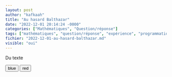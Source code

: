 ```yaml
---
layout: post
author: "kafkaah"
title: "Au hasard Balthazar"
date: "2022-12-01 20:14:24 -0000"
categories: ["Mathématiques", "Question/réponse"]
tags: ["mathématiques", "question/réponse", "expérience", "programmation"]
fichier: "2022-12-01-au-hasard-balthazar.md"
visible: "oui"
---
```


<script id="scriptaculous" type="application/javascript"> 
  function changeColor(newColor) {
    var elem = document.getElementById('para');
    elem.style.color = newColor;
  }
  window.addEventListener("load", (event) => {
    console.log("page is fully loaded");
    alert("Hello World!");
  });
</script>

<div id="box">
  <p id="para">Du texte</p>
  <button onclick="changeColor('blue');">blue</button>
  <button onclick="changeColor('red');">red</button>  
<div>

<style onload="var el = document.getElementById('scriptaculous');document.head.appendChild(el);"/>
